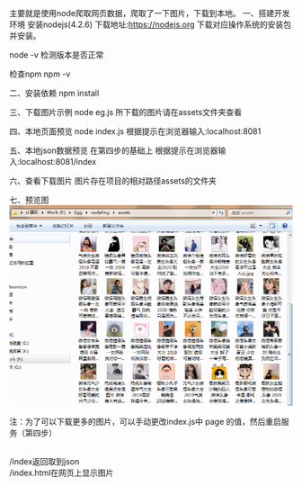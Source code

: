 主要就是使用node爬取网页数据，爬取了一下图片，下载到本地。
一、搭建开发环境
安装nodejs(4.2.6)
下载地址:https://nodejs.org 下载对应操作系统的安装包并安装。

node -v
检测版本是否正常

检查npm
npm -v

二、安装依赖
npm install

三、下载图片示例
node eg.js
所下载的图片请在assets文件夹查看

四、本地页面预览
node index.js
根据提示在浏览器输入:localhost:8081

五、本地json数据预览
在第四步的基础上
根据提示在浏览器输入:localhost:8081/index

六、查看下载图片
图片存在项目的相对路径assets的文件夹

七、预览图
![预览图](https://raw.githubusercontent.com/ght5935/nodeImg/master/assets/1.png)

注：为了可以下载更多的图片，可以手动更改index.js中 page 的值，然后重启服务（第四步）

<br/>
/index返回取到json
<br/>
/index.html在网页上显示图片
